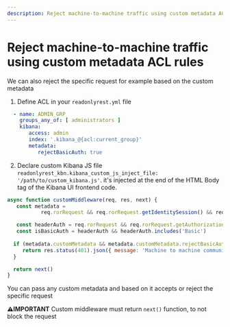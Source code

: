 ```yaml
---
description: Reject machine-to-machine traffic using custom metadata ACL rules
---
```


# Reject machine-to-machine traffic using custom metadata ACL rules

We can also reject the specific request for example based on the custom metadata

1. Define ACL in your `readonlyrest.yml` file

```yaml
  - name: ADMIN_GRP
    groups_any_of: [ administrators ]
    kibana:
       access: admin
       index: '.kibana_@{acl:current_group}'
       metadata:
          rejectBasicAuth: true
```

2. Declare custom Kibana JS file `readonlyrest_kbn.kibana_custom_js_inject_file: '/path/to/custom_kibana.js'`. it's injected at the end of the HTML Body tag of the Kibana UI frontend code.

```js
async function customMiddleware(req, res, next) {
   const metadata =
           req.rorRequest && req.rorRequest.getIdentitySession() && req.rorRequest.getIdentitySession().metadata;

   const headerAuth = req.rorRequest && req.rorRequest.getAuthorizationHeaders && req.rorRequest.getHeaders().getAuthorizationHeaders().get('authorization');
   const isBasicAuth = headerAuth && headerAuth.includes('Basic')
   
  if (metadata.customMetadata && metadata.customMetadata.rejectBasicAuth && isBasicAuth) {
     return res.status(401).json({ message: 'Machine to machine communication is not allowed' });
  }

  return next()
}
```
You can pass any custom metadata and based on it accepts or reject the specific request

**⚠️IMPORTANT** Custom middleware must return `next()` function, to not block the request